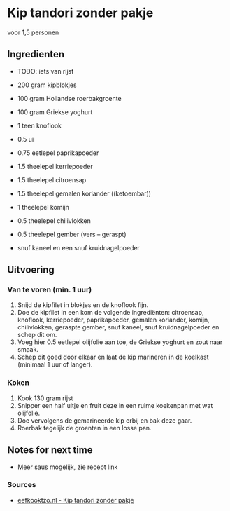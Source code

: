 # Kip tandori zonder pakje

voor 1,5 personen

## Ingredienten

* TODO: iets van rijst

* 200 gram kipblokjes
* 100 gram Hollandse roerbakgroente
* 100 gram Griekse yoghurt
* 1 teen knoflook
* 0.5 ui
* 0.75 eetlepel paprikapoeder
* 1.5 theelepel kerriepoeder
* 1.5 theelepel citroensap
* 1.5 theelepel gemalen koriander ((ketoembar))
* 1 theelepel komijn
* 0.5 theelepel chilivlokken
* 0.5 theelepel gember (vers – geraspt)
* snuf kaneel en een snuf kruidnagelpoeder

## Uitvoering

### Van te voren (min. 1 uur)
1. Snijd de kipfilet in blokjes en de knoflook fijn.
2. Doe de kipfilet in een kom de volgende ingrediënten: citroensap, knoflook, kerriepoeder, paprikapoeder, gemalen koriander, komijn, chilivlokken, geraspte gember, snuf kaneel, snuf kruidnagelpoeder en schep dit om.
3. Voeg hier 0.5 eetlepel olijfolie aan toe, de Griekse yoghurt en zout naar smaak.
4. Schep dit goed door elkaar en laat de kip marineren in de koelkast (minimaal 1 uur of langer).

### Koken
1. Kook 130 gram rijst
2. Snipper een half uitje en fruit deze in een ruime koekenpan met wat olijfolie.
3. Doe vervolgens de gemarineerde kip erbij en bak deze gaar.
4. Roerbak tegelijk de groenten in een losse pan.

## Notes for next time

* Meer saus mogelijk, zie recept link

### Sources
* [eefkooktzo.nl - Kip tandori zonder pakje](https://www.eefkooktzo.nl/kip-tandoori/)